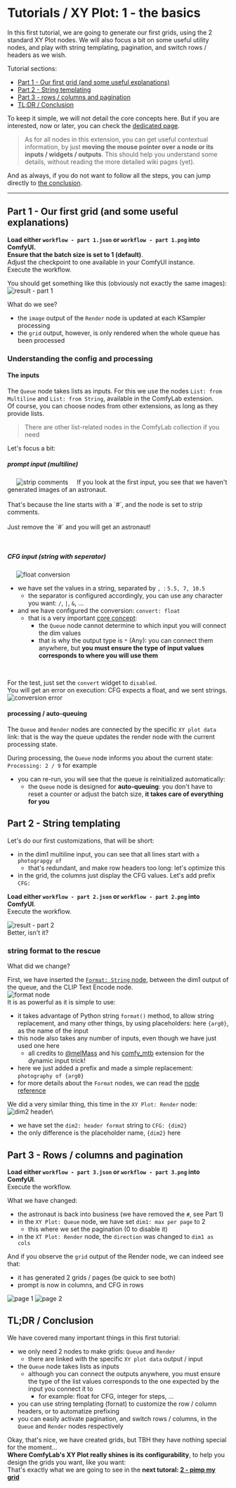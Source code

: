 # Tutorials / XY Plot: 1 - the basics

In this first tutorial, we are going to generate our first grids, using the 2 standard XY Plot nodes.
We will also focus a bit on some useful utility nodes, and play with string templating, pagination, and switch rows / headers as we wish.

Tutorial sections:

- [Part 1 - Our first grid (and some useful explanations)](#part-1---our-first-grid-and-some-useful-explanations)
- [Part 2 - String templating](#part-2---string-templating)
- [Part 3 - rows / columns and pagination](#part-3---rows--columns-and-pagination)
- [TL;DR / Conclusion](#tldr--conclusion)

To keep it simple, we will not detail the core concepts here. But if you are interested, now or later, you can check the [dedicated page](../../../node%20reference/xy%20plot/0%20-%20core%20concepts.md).

> As for all nodes in this extension, you can get useful contextual information, by just **moving the mouse pointer over a node or its inputs / widgets / outputs**. This should help you understand some details, without reading the more detailed wiki pages (yet).

And as always, if you do not want to follow all the steps, you can jump directly to [the conclusion](#tldr--conclusion).

---

## Part 1 - Our first grid (and some useful explanations)

**Load either `workflow - part 1.json` or `workflow - part 1.png` into ComfyUI.**\
**Ensure that the batch size is set to 1 (default)**.\
Adjust the checkpoint to one available in your ComfyUI instance.\
Execute the workflow.

You should get something like this (obviously not exactly the same images):\
![result - part 1](./details/result%20-%20part%201.jpg)

What do we see?

- the `image` output of the `Render` node is updated at each KSampler processing
- the `grid` output, however, is only rendered when the whole queue has been processed

### Understanding the config and processing

#### The inputs

The `Queue` node takes lists as inputs. For this we use the nodes `List: from Multiline` and `List: from String`, available in the ComfyLab extension.\
Of course, you can choose nodes from other extensions, as long as they provide lists.

> There are other list-related nodes in the ComfyLab collection if you need

Let's focus a bit:

##### prompt input (multiline)

<p>
<img src="./details/detail%20-%20part%201%20-%20comments.jpg" alt="strip comments" align="left" hspace="20"/>
If you look at the first input, you see that we haven't generated images of an astronaut.<br/>
<br/>
That's because the line starts with a `#`, and the node is set to strip comments.<br/>
<br/>
Just remove the `#` and you will get an astronaut!
</p>
<br clear="left"/>

##### CFG input (string with seperator)

<img src="./details/detail%20-%20part%201%20-%20float.jpg" alt="float conversion" hspace="20"/>

- we have set the values in a string, separated by `, `: `5.5, 7, 10.5`
  - the separator is configured accordingly, you can use any character you want: `/`, `|`, `&`, ...
- and we have configured the conversion: `convert: float`
  - that is a very important [core concept](../../../node%20reference/xy%20plot/0%20-%20core%20concepts.md):
    - the `Queue` node cannot determine to which input you will connect the dim values
    - that is why the output type is `*` (Any): you can connect them anywhere, but **you must ensure the type of input values corresponds to where you will use them**

<br/>

For the test, just set the `convert` widget to `disabled`.\
You will get an error on execution: CFG expects a float, and we sent strings.\
![conversion error](./details/detail%20-%20part%201%20-%20convert%20error.jpg)

#### processing / auto-queuing

The `Queue` and `Render` nodes are connected by the specific `XY plot data` link: that is the way the queue updates the render node with the current processing state.

During processing, the `Queue` node informs you about the current state: `Processing: 2 / 9` for example

- you can re-run, you will see that the queue is reinitialized automatically:
  - the `Queue` node is designed for **auto-queuing**: you don't have to reset a counter or adjust the batch size, **it takes care of everything for you**

## Part 2 - String templating

Let's do our first customizations, that will be short:

- in the dim1 multiline input, you can see that all lines start with `a photograpgy of`
  - that's redundant, and make row headers too long: let's optimize this
- in the grid, the columns just display the CFG values. Let's add prefix `CFG: `

**Load either `workflow - part 2.json` or `workflow - part 2.png` into ComfyUI**.\
Execute the workflow.

![result - part 2](./details/result%20-%20part%202.jpg)\
Better, isn't it?

### string format to the rescue

What did we change?

First, we have inserted the [`Format: String` node](../../../node%20reference/format.md), between the dim1 output of the queue, and the CLIP Text Encode node.\
![format node](./details/detail%20-%20part%202%20-%20prompt.jpg)\
It is as powerful as it is simple to use:

- it takes advantage of Python string `format()` method, to allow string replacement, and many other things, by using placeholders: here `{arg0}`, as the name of the input
- this node also takes any number of inputs, even though we have just used one here
  - all credits to [@melMass](https://github.com/melMass) and his [comfy_mtb](https://github.com/melMass/comfy_mtb) extension for the dynamic input trick!
- here we just added a prefix and made a simple replacement: `photography of {arg0}`
- for more details about the `Format` nodes, we can read the [node reference](../../../node%20reference/format.md)

We did a very similar thing, this time in the `XY Plot: Render` node:\
![dim2 header](./details/detail%20-%20part%202%20-%20header.jpg)\

- we have set the `dim2: header format` string to `CFG: {dim2}`
- the only difference is the placeholder name, `{dim2}` here

## Part 3 - Rows / columns and pagination

**Load either `workflow - part 3.json` or `workflow - part 3.png` into ComfyUI**.\
Execute the workflow.

What we have changed:

- the astronaut is back into business (we have removed the `#`, see Part 1)
- in the `XY Plot: Queue` node, we have set `dim1: max per page` to 2
  - this where we set the pagination (0 to disable it)
- in the `XT Plot: Render` node, the `direction` was changed to `dim1 as cols`

And if you observe the `grid` output of the Render node, we can indeed see that:

- it has generated 2 grids / pages (be quick to see both)
- prompt is now in columns, and CFG in rows

![page 1](./details/result%20-%20part%203%20-%20page%201.jpg)
![page 2](./details/result%20-%20part%203%20-%20page%202.jpg)

## TL;DR / Conclusion

We have covered many important things in this first tutorial:

- we only need 2 nodes to make grids: `Queue` and `Render`
  - there are linked with the specific `XY plot data` output / input
- the `Queue` node takes lists as inputs
  - although you can connect the outputs anywhere, you must ensure the type of the list values corresponds to the one expected by the input you connect it to
    - for example: float for CFG, integer for steps, ...
- you can use string templating (fornat) to customize the row / column headers, or to automatize prefixing
- you can easily activate pagination, and switch rows / columns, in the `Queue` and `Render` nodes respectively

Okay, that's nice, we have created grids, but TBH they have nothing special for the moment...\
**Where ComfyLab's XY Plot really shines is its configurability**, to help you design the grids you want, like you want:\
That's exactly what we are going to see in the **next tutoral: [2 - pimp my grid](../2%20-%20pimp%20my%20grid/)**
